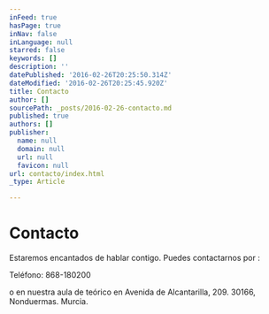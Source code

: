 ```yaml
---
inFeed: true
hasPage: true
inNav: false
inLanguage: null
starred: false
keywords: []
description: ''
datePublished: '2016-02-26T20:25:50.314Z'
dateModified: '2016-02-26T20:25:45.920Z'
title: Contacto
author: []
sourcePath: _posts/2016-02-26-contacto.md
published: true
authors: []
publisher:
  name: null
  domain: null
  url: null
  favicon: null
url: contacto/index.html
_type: Article

---
```

# Contacto

Estaremos encantados de hablar contigo. Puedes contactarnos por :

Teléfono: 868-180200

o en nuestra aula de teórico en Avenida de Alcantarilla, 209\. 30166, Nonduermas. Murcia.